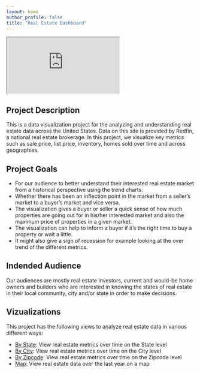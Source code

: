 ```yaml
---
layout: home
author_profile: false
title: "Real Estate Dashboard"
---
```

<iframe src="https://rathinbector.github.io/real-estate-data-viz/assets/download.jpg" width="300" title="Banner"></iframe>

## Project Description
This is a data visualization project for the analyzing and understanding real estate data across the United States. Data on this site is provided by Redfin, a national real estate brokerage. In this project, we visualize key metrics such as sale price, list price, inventory, homes sold over time and across geographies.


## Project Goals
 - For our audience to better understand their interested real estate market from a historical perspective using the trend charts.
 - Whether there has been an inflection point in the market from a seller’s market to a buyer’s market and vice versa.
 - The visualization gives a buyer or seller a quick sense of how much properties are going out for in his/her interested market and also the maximum price of properties in a given market.
 - The visualization can help to inform a buyer if it’s the right time to buy a property or wait a little.
 - It might also give a sign of recession for example looking at the over trend of the different metrics.

## Indended Audience
Our audiences are mostly real estate investors, current and would-be home owners and builders who are interested in knowing the states of real estate in their local community, city and/or state in order to make decisions.

## Vizualizations

This project has the following views to analyze real estate data in various different ways:
 - [By State](https://rathinbector.github.io/real-estate-data-viz/state):  View real estate metrics over time on the State level
 - [By City](https://rathinbector.github.io/real-estate-data-viz/city): View real estate metrics over time on the City level
 - [By Zipcode](https://rathinbector.github.io/real-estate-data-viz/zip): View real estate metrics over time on the Zipcode level
 - [Map](https://rathinbector.github.io/real-estate-data-viz/map): View real estate data over the last year on a map
